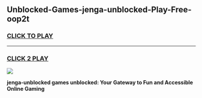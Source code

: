 
## Unblocked-Games-jenga-unblocked-Play-Free-oop2t
<h3>
<a href="https://premium76.site?title=jenga-unblocked&ref=23A">CLICK TO PLAY</a></h3>
<hr>

<h3>
<a href="https://premium76.site?title=jenga-unblocked&ref=23A">CLICK 2 PLAY</a>
  
</h3>

<a href="https://premium76.site?title=jenga-unblocked&ref=23A"><img src="https://clearcache.store/games.png"></a>


**jenga-unblocked games unblocked: Your Gateway to Fun and Accessible Online Gaming**
